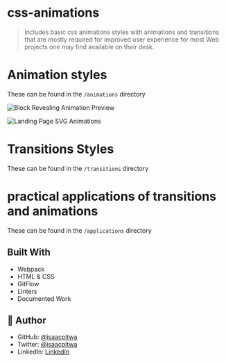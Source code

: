 # css-animations
> Includes basic css animations styles  with animations and transitions that are mostly required for improved user experience for most Web projects one may  find available on their desk.

# Animation styles
These can be found in the `/animations` directory 

![Block Revealing Animation Preview](https://media.giphy.com/media/Y3AvxFfDjHtPbce6Tx/giphy.gif)

![Landing Page SVG Animations](https://media.giphy.com/media/gLKrxXH2NLb1eF6uI2/giphy.gif)

# Transitions Styles
These can be found in the `/transitions` directory

# practical applications of transitions and animations
These can be found in the `/applications` directory

## Built With

- Webpack
- HTML & CSS
- GitFlow
- Linters
- Documented Work



## 👤 **Author**

- GitHub: [@isaacpitwa](https://github.com/isaacpitwa)
- Twitter: [@isaacpitwa](https://twitter.com/isaacpitwa)
- LinkedIn: [LinkedIn](https://linkedin.com/in/isaac-pitwa)
